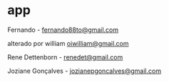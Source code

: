 # app

Fernando - fernando88to@gmail.com

alterado por william oiwilliam@gmail.com

Rene Dettenborn - renedet@gmail.com

Joziane Gonçalves - jozianepgoncalves@gmail.com
